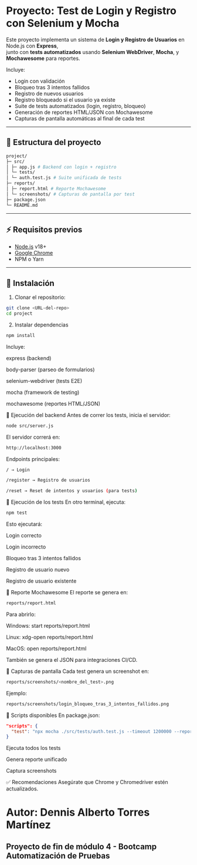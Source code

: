 # Proyecto: Test de Login y Registro con Selenium y Mocha

Este proyecto implementa un sistema de **Login y Registro de Usuarios** en Node.js con **Express**,  
junto con **tests automatizados** usando **Selenium WebDriver**, **Mocha**, y **Mochawesome** para reportes.

Incluye:
- Login con validación
- Bloqueo tras 3 intentos fallidos
- Registro de nuevos usuarios
- Registro bloqueado si el usuario ya existe
- Suite de tests automatizados (login, registro, bloqueo)
- Generación de reportes HTML/JSON con Mochawesome
- Capturas de pantalla automáticas al final de cada test

---

## 📂 Estructura del proyecto
```bash
project/
├─ src/
│ ├─ app.js # Backend con login + registro
│ └─ tests/
│ └─ auth.test.js # Suite unificada de tests
├─ reports/
│ ├─ report.html # Reporte Mochawesome
│ └─ screenshots/ # Capturas de pantalla por test
├─ package.json
└─ README.md

```
---

## ⚡ Requisitos previos

- [Node.js](https://nodejs.org) v18+  
- [Google Chrome](https://www.google.com/chrome/) 
- NPM o Yarn

---

## 🔹 Instalación

1. Clonar el repositorio:

```bash
git clone <URL-del-repo>
cd project 
```

2. Instalar dependencias
```bash
npm install
```

Incluye:

express (backend)

body-parser (parseo de formularios)

selenium-webdriver (tests E2E)

mocha (framework de testing)

mochawesome (reportes HTML/JSON)

🔹 Ejecución del backend
Antes de correr los tests, inicia el servidor:

```bash
node src/server.js
```

El servidor correrá en:

```bash
http://localhost:3000
```

Endpoints principales:

```bash
/ → Login

/register → Registro de usuarios

/reset → Reset de intentos y usuarios (para tests)

```

🔹 Ejecución de los tests
En otro terminal, ejecuta:

```bash
npm test
```

Esto ejecutará:

Login correcto

Login incorrecto

Bloqueo tras 3 intentos fallidos

Registro de usuario nuevo

Registro de usuario existente


🔹 Reporte Mochawesome
El reporte se genera en:

```bash
reports/report.html
```

Para abrirlo:

Windows: start reports/report.html

Linux: xdg-open reports/report.html

MacOS: open reports/report.html

También se genera el JSON para integraciones CI/CD.


🔹 Capturas de pantalla
Cada test genera un screenshot en:

```bash
reports/screenshots/<nombre_del_test>.png
```

Ejemplo:

```bash
reports/screenshots/login_bloqueo_tras_3_intentos_fallidos.png
```

🔹 Scripts disponibles
En package.json:

```json
"scripts": {
  "test": "npx mocha ./src/tests/auth.test.js --timeout 1200000 --reporter mochawesome --reporter-options reportDir=reports,reportFilename=report,overwrite=true,html=true,json=true"
}
```

Ejecuta todos los tests

Genera reporte unificado

Captura screenshots

✅ Recomendaciones
Asegúrate que Chrome y Chromedriver estén actualizados.


# Autor: Dennis Alberto Torres Martínez
## Proyecto de fin de módulo 4 - Bootcamp Automatización de Pruebas